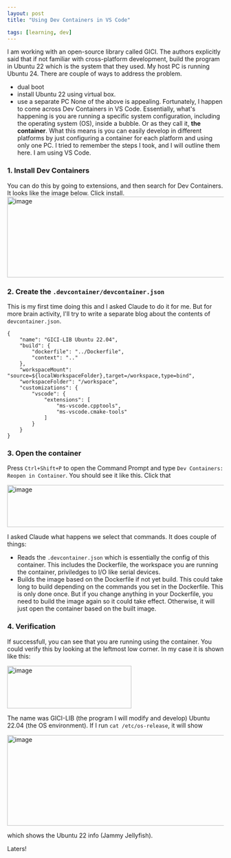 ```yaml
---
layout: post
title: "Using Dev Containers in VS Code"

tags: [learning, dev]
---
```


I am working with an open-source library called GICI. The authors explicitly said that if not familiar with cross-platform development, build the program in Ubuntu 22 which is the system that they used. My host PC is running Ubuntu 24. There are couple of ways to address the problem. 
- dual boot
- install Ubuntu 22 using virtual box.
- use a separate PC
None of the above is appealing. Fortunately, I happen to come across Dev Containers in VS Code. Essentially, what's happening is you are running a specific system configuration, including the operating system (OS), inside a bubble. Or as they call it, **the container**. What this means is you can easily develop in different platforms by just configuring a container for each platform and using only one PC. I tried to remember the steps I took, and I will outline them here. I am using VS Code. 

### 1. Install Dev Containers
You can do this by going to extensions, and then search for Dev Containers. It looks like the image below. Click install. 
<img align="center" width="954" height="188" alt="image" src="https://github.com/user-attachments/assets/28b0e565-9b3f-4f6c-9b7a-1c95386028de" />

### 2. Create the `.devcontainer/devcontainer.json`
This is my first time doing this and I asked Claude to do it for me. But for more brain activity, I'll try to write a separate blog about the contents of `devcontainer.json`. 
``` code
{
    "name": "GICI-LIB Ubuntu 22.04",
    "build": {
        "dockerfile": "../Dockerfile",
        "context": ".."
    },
    "workspaceMount": "source=${localWorkspaceFolder},target=/workspace,type=bind",
    "workspaceFolder": "/workspace",
    "customizations": {
        "vscode": {
            "extensions": [
                "ms-vscode.cpptools",
                "ms-vscode.cmake-tools"
            ]
        }
    }
}
```
### 3. Open the container
Press `Ctrl+Shift+P` to open the Command Prompt and type `Dev Containers: Reopen in Container`. You should see it like this. Click that 

<img align="center" width="605" height="98" alt="image" src="https://github.com/user-attachments/assets/3f7ef972-5c32-404c-b37e-3a381f99ba1c" />

I asked Claude what happens we select that commands. It does couple of things:
- Reads the `.devcontainer.json` which is essentially the config of this container. This includes the Dockerfile, the workspace you are running the container, priviledges to I/O like serial devices.
- Builds the image based on the Dockerfile if not yet build. This could take long to build depending on the commands you set in the Dockerfile. This is only done once. But if you change anything in your Dockerfile, you need to build the image again so it could take effect. Otherwise, it will just open the container based on the built image.

### 4. Verification
If successfull, you can see that you are running using the container. You could verify this by looking at the leftmost low corner. In my case it is shown like this:

<img align="center" width="289" height="99" alt="image" src="https://github.com/user-attachments/assets/c5687619-ed2c-421d-ba06-0521a07ad9ae" />

The name was GICI-LIB (the program I will modify and develop) Ubuntu 22.04 (the OS environment). If I run `cat /etc/os-release`, it will show 

<img align="center" width="727" height="211" alt="image" src="https://github.com/user-attachments/assets/3dc1d2f0-073b-4290-93da-5a76f63e4ce2" />

which shows the Ubuntu 22 info (Jammy Jellyfish). 

Laters!

